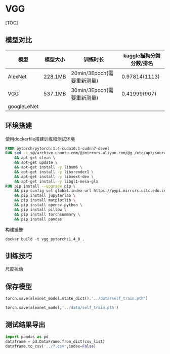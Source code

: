 # VGG



[TOC]

## 模型对比

| 模型        | 模型大小 | 训练时长                   | kaggle猫狗分类分数/排名 |
| ----------- | -------- | -------------------------- | ----------------------- |
| AlexNet     | 228.1MB  | 20min/3Epoch(需要重新测量) | 0.97814(1113)           |
| VGG         | 537.1MB  | 30min/3Epoch(需要重新测量) | 0.41999(907)            |
| googleLeNet |          |                            |                         |



## 环境搭建

使用dockerfile搭建训练和测试环境

```dockerfile
FROM pytorch/pytorch:1.4-cuda10.1-cudnn7-devel
RUN sed -i s@/archive.ubuntu.com/@/mirrors.aliyun.com/@g /etc/apt/sources.list \
    && apt-get clean \
    && apt-get update \
    && apt-get install -y libsm6 \
    && apt-get install -y libxrender1 \
    && apt-get install -y libxext-dev \
    && apt-get install -y libgl1-mesa-glx
RUN pip install --upgrade pip \
    && pip config set global.index-url https://pypi.mirrors.ustc.edu.cn/simple/ \
    && pip install jupyterlab \
    && pip install matplotlib \
    && pip install opencv-python \
    && pip install pillow \
    && pip install torchsummary \
    && pip install pandas
```

构建镜像

```shell
docker build -t vgg_pytorch:1.4_0 .
```



## 训练技巧

尺度扰动

## 保存模型

```python
torch.save(alexnet_model.state_dict(),'../data/self_train.pth')
```


```python
torch.save(alexnet_model,'../data/self_train.pth')
```

## 测试结果导出

```python	
import pandas as pd
dataframe = pd.DataFrame.from_dict(csv_list)
dataframe.to_csv('../7.csv',index=False)
```



